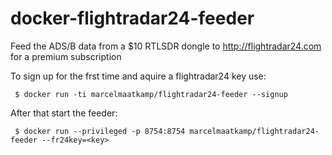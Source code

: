 # docker-flightradar24-feeder

Feed the ADS/B data from a $10 RTLSDR dongle to http://flightradar24.com for a premium subscription

To sign up for the frst time and aquire a flightradar24 key use:
```
 $ docker run -ti marcelmaatkamp/flightradar24-feeder --signup
```

After that start the feeder: 
```
 $ docker run --privileged -p 8754:8754 marcelmaatkamp/flightradar24-feeder --fr24key=<key>
```
